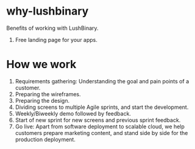 # why-lushbinary
Benefits of working with LushBinary.

1. Free landing page for your apps.

# How we work
1. Requirements gathering: Understanding the goal and pain points of a customer.
1. Preparing the wireframes.
1. Preparing the design.
1. Dividing screens to multiple Agile sprints, and start the development.
1. Weekly/Biweekly demo followed by feedback.
1. Start of new sprint for new screens and previous sprint feedback.
1. Go live: Apart from software deployment to scalable cloud, we help customers prepare marketing content, and stand side by side for the production deployment.